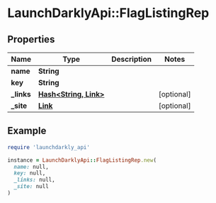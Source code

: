 # LaunchDarklyApi::FlagListingRep

## Properties

| Name | Type | Description | Notes |
| ---- | ---- | ----------- | ----- |
| **name** | **String** |  |  |
| **key** | **String** |  |  |
| **_links** | [**Hash&lt;String, Link&gt;**](Link.md) |  | [optional] |
| **_site** | [**Link**](Link.md) |  | [optional] |

## Example

```ruby
require 'launchdarkly_api'

instance = LaunchDarklyApi::FlagListingRep.new(
  name: null,
  key: null,
  _links: null,
  _site: null
)
```

